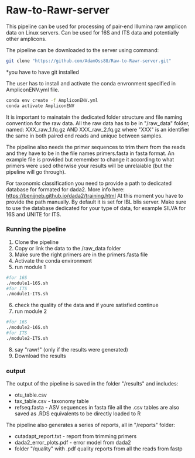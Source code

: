 # Raw-to-Rawr-server

This pipeline can be used for processing of pair-end Illumina raw amplicon data on Linux servers. Can be used for 16S and ITS data and potentially other amplicons.

The pipeline can be downloaded to the server using command:
```bash
git clone "https://github.com/AdamOss88/Raw-to-Rawr-server.git"
```
*you have to have git installed

The user has to install and activate the conda envronment specified in AmpliconENV.yml file. 
```bash
conda env create -f AmpliconENV.yml
conda activate AmpliconENV
```

It is important to mainatain the dedicated folder structure and file naming convention for the raw data. All the raw data has to be in "/raw_data" folder, named:
XXX_raw_1.fq.gz   AND   XXX_raw_2.fq.gz  where "XXX" is an identifier the same in both paired end reads and unique between samples.

The pipeline also needs the primer sequences to trim them from the reads and they have to be in the file names primers.fasta in fasta format. An example file is provided but remember to change it according to what primers were used otherwise your results will be unrelaiable (but the pipeline will go through). 

For taxonomic classification you need to provide a path to dedicated database for formated for dada2. More info here: https://benjjneb.github.io/dada2/training.html
At this moment you have to provide the path manually. By default it is set for IBL blis server. Make sure to use the database dedicated for your type of data, for example SILVA for 16S and UNITE for ITS.  

### Running the pipeline
1. Clone the pipeline
2. Copy or link the data to the /raw_data folder
3. Make sure the right primers are in the primers.fasta file
4. Activate the conda environment
5. run module 1
```bash
#for 16S
./module1-16S.sh
#for ITS
./module1-ITS.sh
```   
6. check the quality of the data and if youre satisfied continue
7. run module 2
```bash
#for 16S
./module2-16S.sh
#for ITS
./module2-ITS.sh
```  
8. say "rawr!" (only if the results were generated)
9. Download the results

### output
The output of the pipeline is saved in the folder "/results" and includes:
- otu_table.csv 
- tax_table.csv - taxonomy table
- refseq.fasta - ASV sequences in fasta file
all the .csv tables are also saved as .RDS equivalents to be directly loaded to R

The pipeline also generates a series of reports, all in "/reports" folder:
- cutadapt_report.txt - report from trimming primers
- dada2_error_plots.pdf - error model from dada2
-  folder "/quality" with .pdf quality reports from all the reads from fastp
  





